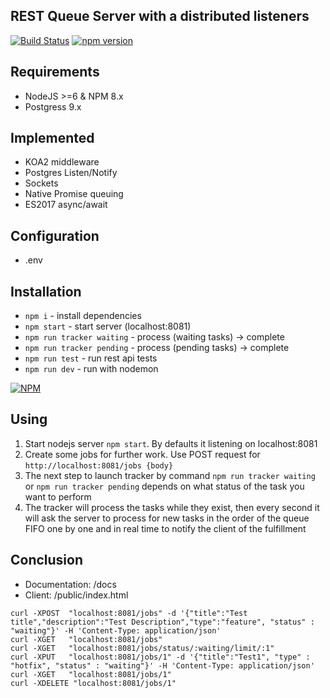 REST Queue Server with a distributed listeners
-----------------

[![Build Status](https://travis-ci.org/stanislav-web/nodejs-rest-queue-server.svg?branch=master)](https://travis-ci.org/stanislav-web/nodejs-rest-queue-server) [![npm version](https://badge.fury.io/js/nodejs-rest-queue-server.svg)](https://badge.fury.io/js/nodejs-rest-queue-server)

Requirements
-----------------
- NodeJS >=6 & NPM 8.x
- Postgress 9.x

Implemented
-----------------
- KOA2 middleware
- Postgres Listen/Notify
- Sockets
- Native Promise queuing
- ES2017 async/await

Configuration
-----------------
- .env

Installation
----------------
- `npm i` - install dependencies
- `npm start`  - start server (localhost:8081)
- `npm run tracker waiting`  - process (waiting tasks) -> complete 
- `npm run tracker pending`  - process (pending tasks) -> complete 
- `npm run test` - run rest api tests
- `npm run dev` - run with nodemon

[![NPM](https://nodei.co/npm/nodejs-rest-queue-server.png?downloads=true&downloadRank=true&stars=true)](https://nodei.co/npm/nodejs-rest-queue-server/)

Using
----------------
1. Start nodejs server `npm start`. By defaults it listening on localhost:8081
2. Create some jobs for further work. Use POST request for `http://localhost:8081/jobs {body}`
3. The next step to launch tracker by command `npm run tracker waiting` or `npm run tracker pending` depends on what status of the task you want to perform
4. The tracker will process the tasks while they exist, then every second it will ask the server to process for new tasks in the order of the queue FIFO one by one and in real time to notify the client of the fulfillment


Conclusion
----------------
- Documentation: /docs
- Client: /public/index.html

```
curl -XPOST  "localhost:8081/jobs" -d '{"title":"Test title","description":"Test Description","type":"feature", "status" : "waiting"}' -H 'Content-Type: application/json'
curl -XGET   "localhost:8081/jobs"
curl -XGET   "localhost:8081/jobs/status/:waiting/limit/:1"
curl -XPUT   "localhost:8081/jobs/1" -d '{"title":"Test1", "type" : "hotfix", "status" : "waiting"}' -H 'Content-Type: application/json'
curl -XGET   "localhost:8081/jobs/1"
curl -XDELETE "localhost:8081/jobs/1"
```